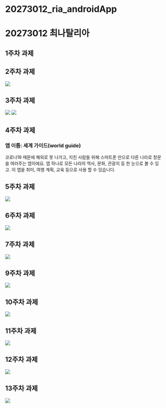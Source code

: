 # 20273012_ria_androidApp
# 20273012 최나탈리아

## 1주차 과제

## 2주차 과제
  <img width="" height="" src="./png/20273012_최나탈리아.png"></img>
  
## 3주차 과제
  <img width="" height="" src="./png/20273012_최나탈리아_3-1.png"></img>
  <img width="" height="" src="./png/20273012_최나탈리아_3-2.png"></img>

## 4주차 과제

### 앱 이름: 세계 가이드(world guide)
코로나19 때문에 해외로 못 나가고, 지친 사람들 위해 스마트폰 만으로 다른 나라로 창문을 여러주는 앱이에요. 
앱 하나로 모든 나라의 역사, 문화, 관광지 등 한 눈으로 볼 수 있고. 
이 앱을 취미, 여행 계획, 교육 등으로 사용 할 수 있습니다.

## 5주차 과제
  <img width="" height="" src="./png/20273012_최나탈리아_5.png"></img>

## 6주차 과제
  <img width="" height="" src="./png/20273012_최나탈리아_6.png"></img>

## 7주차 과제
  <img width="" height="" src="./png/20273012_최나탈리아_7.png"></img>

## 9주차 과제
  <img width="" height="" src="./png/20273012_최나탈리아_9.png"></img>

## 10주차 과제
  <img width="" height="" src="./png/20273012_최나탈리아_10.png"></img>
  
## 11주차 과제
  <img width="" height="" src="./png/20273012_최나탈리아_11.png"></img>
  
## 12주차 과제
  <img width="" height="" src="./png/20273012_최나탈리아_12.png"></img>
  
## 13주차 과제
  <img width="" height="" src="./png/20273012_최나탈리아_13.png"></img>
